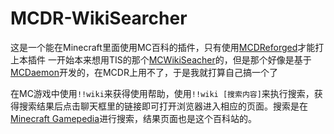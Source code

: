 # MCDR-WikiSearcher
这是一个能在Minecraft里面使用MC百科的插件，只有使用[MCDReforged](https://github.com/Fallen-Breath/MCDReforged)才能打上本插件
一开始本来想用TIS的那个[MCWikiSeacher](https://github.com/TISUnion/MCwikisearcher)的，但是那个好像是基于[MCDaemon](https://github.com/kafuuchino-desu/MCDaemon)开发的，在MCDR上用不了，于是我就打算自己搞一个了


在MC游戏中使用`!!wiki`来获得使用帮助，使用`!!wiki [搜索内容]`来执行搜索，获得搜索结果后点击聊天框里的链接即可打开浏览器进入相应的页面。搜索是在[Minecraft Gamepedia](https://minecraft-zh.gamepedia.com/)进行搜索，结果页面也是这个百科站的。

